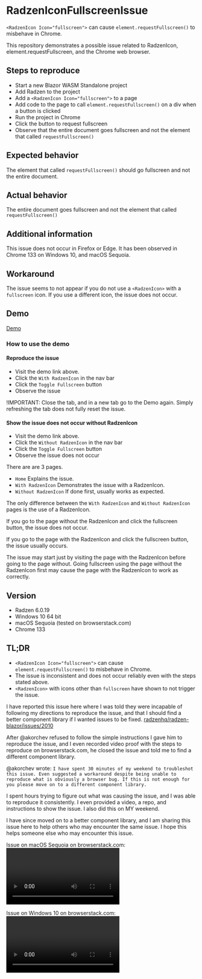 # RadzenIconFullscreenIssue
`<RadzenIcon Icon="fullscreen">` can cause `element.requestFullscreen()` to misbehave in Chrome.

This repository demonstrates a possible issue related to RadzenIcon, element.requestFullscreen, and the Chrome web browser.

## Steps to reproduce
- Start a new Blazor WASM Standalone project
- Add Radzen to the project
- Add a `<RadzenIcon Icon="fullscreen">` to a page
- Add code to the page to call `element.requestFullscreen()` on a div when a button is clicked
- Run the project in Chrome
- Click the button to request fullscreen
- Observe that the entire document goes fullscreen and not the element that called `requestFullscreen()`

## Expected behavior
The element that called `requestFullscreen()` should go fullscreen and not the entire document.

## Actual behavior
The entire document goes fullscreen and not the element that called `requestFullscreen()`

## Additional information
This issue does not occur in Firefox or Edge. It has been observed in Chrome 133 on Windows 10, and macOS Sequoia.

## Workaround
The issue seems to not appear if you do not use a `<RadzenIcon>` with a `fullscreen` icon. If you use a different icon, the issue does not occur.

## Demo
[Demo](https://lostbeard.github.io/RadzenIconFullscreenIssue/)

### How to use the demo

#### Reproduce the issue
- Visit the demo link above.
- Click the `With RadzenIcon` in the nav bar
- Click the `Toggle Fullscreen` button
- Observe the issue

!IMPORTANT: Close the tab, and in a new tab go to the Demo again. Simply refreshing the tab does not fully reset the issue.

#### Show the issue does not occur without RadzenIcon
- Visit the demo link above.
- Click the `Without RadzenIcon` in the nav bar
- Click the `Toggle Fullscreen` button
- Observe the issue does not occur

There are are 3 pages.  
- `Home` Explains the issue.
- `With RadzenIcon` Demonstrates the issue with a RadzenIcon.
- `Without RadzenIcon` If done first, usually works as expected.

The only difference between the `With RadzenIcon` and `Without RadzenIcon` pages is the use of a RadzenIcon.

If you go to the page without the RadzenIcon and click the fullscreen button, the issue does not occur.

If you go to the page with the RadzenIcon and click the fullscreen button, the issue usually occurs.

The issue may start just by visiting the page with the RadzenIcon before going to the page without. Going fullscreen using the page without the RadzenIcon first may cause the page with the RadzenIcon to work as correctly. 

## Version
- Radzen 6.0.19
- Windows 10 64 bit
- macOS Sequoia (tested on browserstack.com)
- Chrome 133

## TL;DR
- `<RadzenIcon Icon="fullscreen">` can cause `element.requestFullscreen()` to misbehave in Chrome.
- The issue is inconsistent and does not occur reliably even with the steps stated above.
- `<RadzenIcon>` with icons other than `fullscreen` have shown to not trigger the issue.

I have reported this issue here where I was told they were incapable of following my directions to reproduce the issue, and that I should find a better component library if I wanted issues to be fixed.
[radzenhq/radzen-blazor/issues/2010](https://github.com/radzenhq/radzen-blazor/issues/2010)

After @akorchev refused to follow the simple instructions I gave him to reproduce the issue, and I even recorded video proof with the steps to reproduce on browserstack.com, he closed the issue and told me to find a different component library.

@akorchev wrote:
`I have spent 30 minutes of my weekend to troubleshot this issue. Even suggested a workaround despite being unable to reproduce what is obviously a browser bug. If this is not enough for you please move on to a different component library.`

I spent hours trying to figure out what was causing the issue, and I was able to reproduce it consistently. I even provided a video, a repo, and instructions to show the issue. I also did this on MY weekend. 

I have since moved on to a better component library, and I am sharing this issue here to help others who may encounter the same issue. I hope this helps someone else who may encounter this issue.

Issue on macOS Sequoia on browserstack.com:
<video src="https://github.com/LostBeard/RadzenIconFullscreenIssue/raw/refs/heads/main/RadzenIconFullscreenIssue/Media/screenRecording-1-3-2025-9-11.mp4">

Issue on Windows 10 on browserstack.com:
<video src="https://github.com/LostBeard/RadzenIconFullscreenIssue/raw/refs/heads/main/RadzenIconFullscreenIssue/Media/screenRecording-1-3-2025-9-15.mp4">
